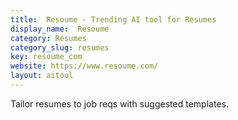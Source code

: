 ```yaml
---
title:  Resoume - Trending AI tool for Resumes
display_name:  Resoume
category: Resumes
category_slug: resumes
key: resoume_com
website: https://www.resoume.com/
layout: aitool
---
```


Tailor resumes to job reqs with suggested templates.
